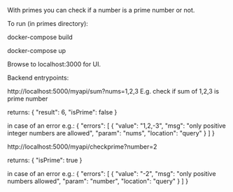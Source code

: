 With primes you can check if a number is a prime number or not.

To run (in primes directory):

docker-compose build

docker-compose up


Browse to localhost:3000 for UI.



Backend entrypoints:

http://localhost:5000/myapi/sum?nums=1,2,3
E.g. check if sum of 1,2,3 is prime number

returns:
{
  "result": 6,
  "isPrime": false
}

in case of an error e.g.:
{
  "errors": [
    {
      "value": "1,2,-3",
      "msg": "only positive integer numbers are allowed",
      "param": "nums",
      "location": "query"
    }
  ]
}


http://localhost:5000/myapi/checkprime?number=2

returns:
{
  "isPrime": true
}

in case of an error e.g.:
{
  "errors": [
    {
      "value": "-2",
      "msg": "only positive numbers allowed",
      "param": "number",
      "location": "query"
    }
  ]
}
